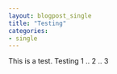 ```yaml
---
layout: blogpost_single
title: "Testing"
categories:
- single
---
```



This is a test. Testing 1 .. 2 .. 3